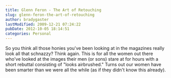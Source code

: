 ```yaml
---
title: Glenn Feron - The Art of Retouching
slug: glenn-feron-the-art-of-retouching
author: bradygaster
lastModified: 2009-12-21 07:24:22
pubDate: 2012-10-05 18:14:51
categories: Personal
---
```


So you think all those honies you&apos;ve been looking at in the magazines really look all that schnazzy?
<a>Think again.</a> 
This is for all the women out there who&apos;ve looked at the images their men (or sons) stare at for hours with a short rebuttal consisting of &quot;looks airbrushed.&quot; Turns out our women have been smarter than we were all the while (as if they didn&apos;t know this
already).
